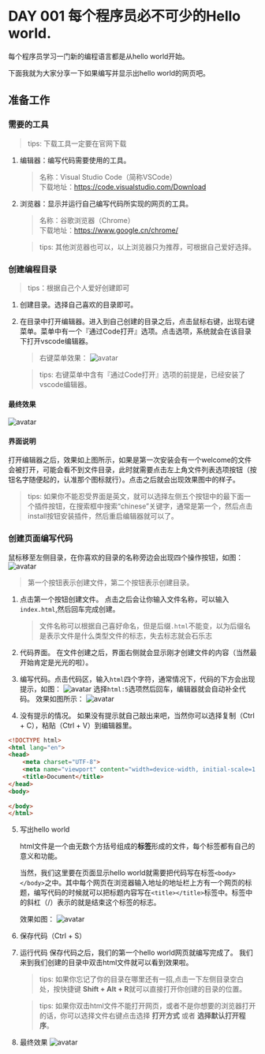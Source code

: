 # DAY 001 每个程序员必不可少的Hello world.

每个程序员学习一门新的编程语言都是从hello world开始。

下面我就为大家分享一下如果编写并显示出hello world的网页吧。

## 准备工作

### 需要的工具
> tips: 下载工具一定要在官网下载
1. 编辑器：编写代码需要使用的工具。
    >名称：Visual Studio Code（简称VSCode）     
    >下载地址：https://code.visualstudio.com/Download
2. 浏览器：显示并运行自己编写代码所实现的网页的工具。
    >名称：谷歌浏览器（Chrome）     
    >下载地址：https://www.google.cn/chrome/
    
    > tips: 其他浏览器也可以，以上浏览器只为推荐，可根据自己爱好选择。

### 创建编程目录
> tips：根据自己个人爱好创建即可

1. 创建目录。选择自己喜欢的目录即可。
2. 在目录中打开编辑器。进入到自己创建的目录之后，点击鼠标右键，出现右键菜单。菜单中有一个『通过Code打开』选项。点击选项，系统就会在该目录下打开vscode编辑器。
    > 右键菜单效果：
    ![avatar](https://github.com/YoosonChan/learnsomething/blob/master/DAY_001/md_img/menu.png)

    > tips: 右键菜单中含有『通过Code打开』选项的前提是，已经安装了vscode编辑器。

#### 最终效果
![avatar](https://github.com/YoosonChan/learnsomething/blob/master/DAY_001/md_img/directory.png)

#### 界面说明
打开编辑器之后，效果如上图所示，如果是第一次安装会有一个welcome的文件会被打开，可能会看不到文件目录，此时就需要点击左上角文件列表选项按钮（按钮名字随便起的，认准那个图标就行）。点击之后就会出现效果图中的样子。
> tips: 如果你不能忍受界面是英文，就可以选择左侧五个按钮中的最下面一个插件按钮，在搜索框中搜索“chinese”关键字，通常是第一个，然后点击install按钮安装插件，然后重启编辑器就可以了。

### 创建页面编写代码
鼠标移至左侧目录，在你喜欢的目录的名称旁边会出现四个操作按钮，如图：
![avatar](https://github.com/YoosonChan/learnsomething/blob/master/DAY_001/md_img/create.png)
> 第一个按钮表示创建文件，第二个按钮表示创建目录。

1. 点击第一个按钮创建文件。
点击之后会让你输入文件名称，可以输入```index.html```,然后回车完成创建。
    > 文件名称可以根据自己喜好命名，但是后缀```.html```不能变，以为后缀名是表示文件是什么类型文件的标志，失去标志就会石乐志

2. 代码界面。
在文件创建之后，界面右侧就会显示刚才创建文件的内容（当然最开始肯定是光光的啦）。

3. 编写代码。点击代码区，输入```html```四个字符，通常情况下，代码的下方会出现提示，如图：
![avatar](https://github.com/YoosonChan/learnsomething/blob/master/DAY_001/md_img/html.png)
选择```html:5```选项然后回车，编辑器就会自动补全代码。
效果如图所示：
![avatar](https://github.com/YoosonChan/learnsomething/blob/master/DAY_001/md_img/init.png)

4. 没有提示的情况。
如果没有提示就自己敲出来吧，当然你可以选择复制（Ctrl + C），粘贴（Ctrl + V）到编辑器里。
``` html
<!DOCTYPE html>
<html lang="en">
<head>
    <meta charset="UTF-8">
    <meta name="viewport" content="width=device-width, initial-scale=1.0">
    <title>Document</title>
</head>
<body>
    
</body>
</html>
```

5. 写出hello world

    html文件是一个由无数个方括号组成的**标签**形成的文件，每个标签都有自己的意义和功能。

    当然，我们这里要在页面显示hello world就需要把代码写在标签```<body></body>```之中。其中每个网页在浏览器输入地址的地址栏上方有一个网页的标题，编写代码的时候就可以把标题内容写在```<title></title>```标签中。标签中的斜杠（/）表示的就是结束这个标签的标志。

    效果如图：
    ![avatar](https://github.com/YoosonChan/learnsomething/blob/master/DAY_001/md_img/hello_world.png)

6. 保存代码（Ctrl + S）

7. 运行代码
    保存代码之后，我们的第一个hello world网页就编写完成了。
    我们来到我们创建的目录中双击html文件就可以看到效果啦。
    > tips: 如果你忘记了你的目录在哪里还有一招,点击一下左侧目录空白处，按快捷键 **Shift + Alt + R**就可以直接打开你创建的目录的位置。

    > tips: 如果你双击html文件不能打开网页，或者不是你想要的浏览器打开的话，你可以选择文件右键点击选择 **打开方式** 或者 **选择默认打开程序**。
8. 最终效果
    ![avatar](https://github.com/YoosonChan/learnsomething/blob/master/DAY_001/md_img/fin.png)